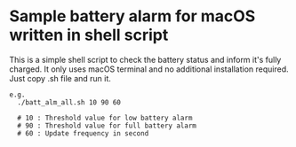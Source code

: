 # Sample battery alarm for macOS written in shell script

This is a simple shell script to check the battery status and inform it's fully charged.
It only uses macOS terminal and no additional installation required.
Just copy .sh file and run it.

```
e.g.
  ./batt_alm_all.sh 10 90 60
  
  # 10 : Threshold value for low battery alarm
  # 90 : Threshold value for full battery alarm
  # 60 : Update frequency in second
```
